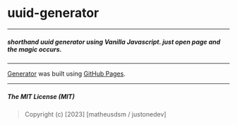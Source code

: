 # uuid-generator

---

##### shorthand uuid generator using Vanilla Javascript. just open page and the magic occurs.

---

[Generator](https://matheusdsm.github.io/uuid-generator/) was built using [GitHub Pages](https://matheusdsm.github.io/uuid-generator/).

---

##### The MIT License (MIT)

> Copyright (c) [2023] [matheusdsm / justonedev]


